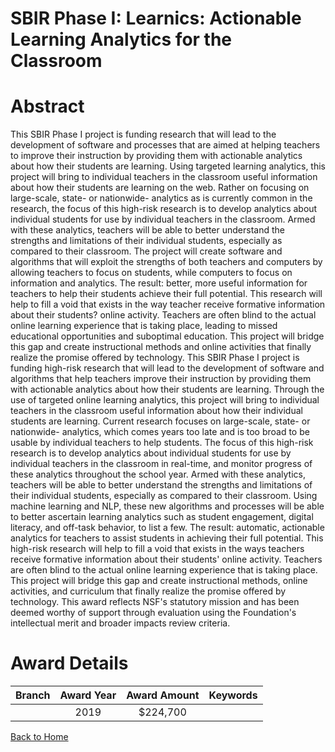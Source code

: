 
SBIR Phase I: Learnics: Actionable Learning Analytics for the Classroom
=======================================================================

# Abstract


This SBIR Phase I project is funding research that will lead to the development of software and processes that are aimed at helping teachers to improve their instruction by providing them with actionable analytics about how their students are learning. Using targeted learning analytics, this project will bring to individual teachers in the classroom useful information about how their students are learning on the web. Rather on focusing on large-scale, state- or nationwide- analytics as is currently common in the research, the focus of this high-risk research is to develop analytics about individual students for use by individual teachers in the classroom. Armed with these analytics, teachers will be able to better understand the strengths and limitations of their individual students, especially as compared to their classroom. The project will create software and algorithms that will exploit the strengths of both teachers and computers by allowing teachers to focus on students, while computers to focus on information and analytics. The result: better, more useful information for teachers to help their students achieve their full potential. This research will help to fill a void that exists in the way teacher receive formative information about their students? online activity. Teachers are often blind to the actual online learning experience that is taking place, leading to missed educational opportunities and suboptimal education. This project will bridge this gap and create instructional methods and online activities that finally realize the promise offered by technology. This SBIR Phase I project is funding high-risk research that will lead to the development of software and algorithms that help teachers improve their instruction by providing them with actionable analytics about how their students are learning. Through the use of targeted online learning analytics, this project will bring to individual teachers in the classroom useful information about how their individual students are learning. Current research focuses on large-scale, state- or nationwide- analytics, which comes years too late and is too broad to be usable by individual teachers to help students. The focus of this high-risk research is to develop analytics about individual students for use by individual teachers in the classroom in real-time, and monitor progress of these analytics throughout the school year. Armed with these analytics, teachers will be able to better understand the strengths and limitations of their individual students, especially as compared to their classroom. Using machine learning and NLP, these new algorithms and processes will be able to better ascertain learning analytics such as student engagement, digital literacy, and off-task behavior, to list a few. The result: automatic, actionable analytics for teachers to assist students in achieving their full potential. This high-risk research will help to fill a void that exists in the ways teachers receive formative information about their students' online activity. Teachers are often blind to the actual online learning experience that is taking place. This project will bridge this gap and create instructional methods, online activities, and curriculum that finally realize the promise offered by technology. This award reflects NSF's statutory mission and has been deemed worthy of support through evaluation using the Foundation's intellectual merit and broader impacts review criteria.  

# Award Details

|Branch|Award Year|Award Amount|Keywords|
| :---: | :---: | :---: | :---: |
||2019|$224,700||
  
  


[Back to Home](https://github.com/chrischow/dod_sbir_awards/Reports/JT/#482)